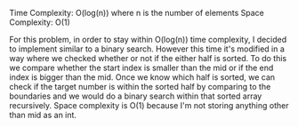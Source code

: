 Time Complexity: O(log(n)) where n is the number of elements
Space Complexity: O(1)

For this problem, in order to stay within O(log(n)) time complexity, I decided to implement similar to a binary search. However this time it's modified in a way where we checked whether or not if the either half is sorted. To do this we compare whether the start index is smaller than the mid or if the end index is bigger than the mid. Once we know which half is sorted, we can check if the target number is within the sorted half by comparing to the boundaries and we would do a binary search within that sorted array recursively. Space complexity is O(1) because I'm not storing anything other than mid as an int.
